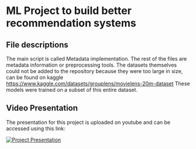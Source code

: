 # ML Project to build better recommendation systems

## File descriptions

The main script is called Metadata implementation.
The rest of the files are metadata information or preprocessing tools.
The datasets themselves could not be added to the repository because they were too large in size, can be found on kaggle https://www.kaggle.com/datasets/grouplens/movielens-20m-dataset
These models were trained on a subset of this entire dataset.

## Video Presentation 

The presentation for this project is uploaded on youtube and can be accessed using this link:

[![Project Presentation](https://img.youtube.com/vi/UuYlCjIPY9M/0.jpg)](https://www.youtube.com/watch?v=UuYlCjIPY9M)


